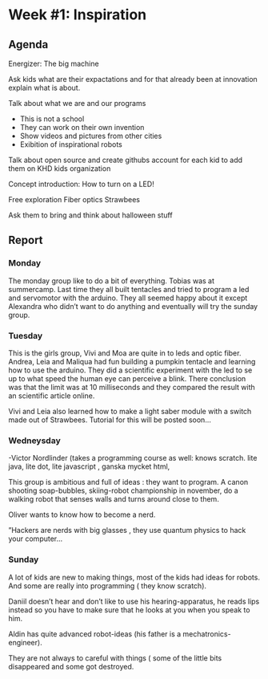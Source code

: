 # Week #1: Inspiration

## Agenda

Energizer: The big machine

Ask kids what are their expactations and for that already been at innovation explain what is about.

Talk about what we are and our programs
- This is not a school
- They can work on their own invention
- Show videos and pictures from other cities
- Exibition of inspirational robots

Talk about open source and create githubs account for each kid to add them on KHD kids organization

Concept introduction: How to turn on a LED!

Free exploration
Fiber optics
Strawbees

Ask them to bring and think about halloween stuff

## Report

### Monday 

The monday group like to do a bit of everything. Tobias was at summercamp. Last time they all built tentacles and tried to program a led and servomotor with the arduino. They all seemed happy about it except Alexandra who didn’t want to do anything and eventually will try the sunday group. 

### Tuesday

This is the girls group, Vivi and Moa are quite in to leds and optic fiber. Andrea, Leia and Maliqua had fun building a pumpkin tentacle and learning how to use the arduino. They did a scientific experiment with the led to se up to what speed the human eye can perceive a blink. There conclusion was that the limit was at 10 milliseconds and they compared the result with an scientific article online. 

Vivi and Leia also learned how to make a light saber module with a switch made out of Strawbees. Tutorial for this will be posted soon...

### Wedneysday

-Victor Nordlinder (takes a programming course as well: knows scratch. lite java, lite dot, lite javascript , ganska mycket html, 

This group is ambitious and full of ideas : they want to program. A canon shooting soap-bubbles, skiing-robot championship in november, do a walking robot that senses walls and turns around close to them. 

Oliver wants to know how to become a nerd. 

”Hackers are nerds with big glasses , they use quantum physics to hack your computer…

### Sunday
A lot of kids are new to making things, most of the kids had ideas for robots. And some are really into programming ( they know scratch). 

Daniil doesn’t hear and don’t like to use his hearing-apparatus, he reads lips instead so you have to make sure that he looks at you when you speak to him. 

Aldin has quite advanced robot-ideas (his father is a mechatronics-engineer). 

They are not always to careful with things ( some of the little bits disappeared and some got destroyed. 